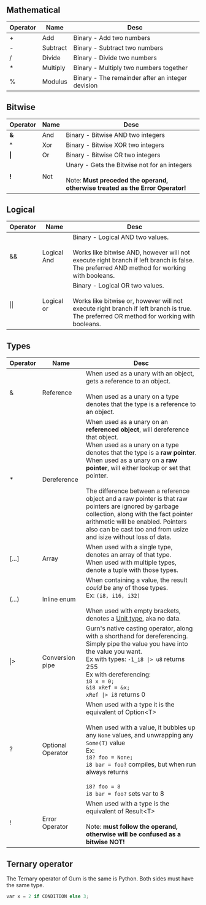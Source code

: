 ## Mathematical

| Operator | Name     | Desc                                             |
| -------- | -------- | ------------------------------------------------ |
| +        | Add      | Binary - Add two numbers                         |
| -        | Subtract | Binary - Subtract two numbers                    |
| /        | Divide   | Binary - Divide two numbers                      |
| \*       | Multiply | Binary - Multiply two numbers together           |
| \%       | Modulus  | Binary - The remainder after an integer devision |

## Bitwise

| Operator | Name | Desc                                                                                                                              |
| -------- | ---- | --------------------------------------------------------------------------------------------------------------------------------- |
| **&**    | And  | Binary - Bitwise AND two integers                                                                                                 |
| **^**    | Xor  | Binary - Bitwise XOR two integers                                                                                                 |
| **\|**   | Or   | Binary - Bitwise OR two integers                                                                                                  |
| **!**    | Not  | Unary - Gets the Bitwise not for an integers<br><br>Note: **Must preceded the operand, otherwise treated as the Error Operator!** |
## Logical
| Operator | Name        | Desc                                                                                                                                                                                 |
| -------- | ----------- | ------------------------------------------------------------------------------------------------------------------------------------------------------------------------------------ |
| &&       | Logical And | Binary - Logical AND two values.  <br><br>Works like bitwise AND, however will not execute right branch if left branch is false. The preferred AND method for working with booleans. |
| \|\|     | Logical or  | Binary - Logical OR two values.  <br><br>Works like bitwise or, however will not execute right branch if left branch is true. The preferred OR method for working with booleans.     |
## Types

| Operator | Name              | Desc                                                                                                                                                                                                                                                                                                                                                                                                                                                                                                                     |
| -------- | ----------------- | ------------------------------------------------------------------------------------------------------------------------------------------------------------------------------------------------------------------------------------------------------------------------------------------------------------------------------------------------------------------------------------------------------------------------------------------------------------------------------------------------------------------------ |
| &        | Reference         | When used as a unary with an object, gets a reference to an object.<br><br>When used as a unary on a type denotes that the type is a reference to an object.                                                                                                                                                                                                                                                                                                                                                             |
| \*       | Dereference       | When used as a unary on an **referenced object**, will dereference that object.<br>When used as a unary on a type denotes that the type is a **raw pointer**.<br>When used as a unary on a **raw pointer**, will either lookup or set that pointer. <br><br>The difference between a reference object and a raw pointer is that raw pointers are ignored by garbage collection, along with the fact pointer arithmetic will be enabled. Pointers also can be cast too and from usize and isize without loss of data.<br> |
| \[...]   | Array             | When used with a single type, denotes an array of that type.<br>When used with multiple types, denote a tuple with those types.                                                                                                                                                                                                                                                                                                                                                                                          |
| (...)    | Inline enum       | When containing a value, the result *could* be any of those types.<br>Ex: `(i8, i16, i32)`<br><br>When used with empty brackets, denotes a [Unit type](https://en.wikipedia.org/wiki/Unit_type), aka no data.                                                                                                                                                                                                                                                                                                            |
| \|>      | Conversion pipe   | Gurn's native casting operator, along with a shorthand for dereferencing. Simply pipe the value you have into the value you want.<br>Ex with types: `-1_i8 \|> u8` returns 255<br>Ex with dereferencing:<br>`i8 x = 0;`<br>`&i8 xRef = &x;`<br>`xRef \|> i8` returns 0                                                                                                                                                                                                                                                   |
| ?        | Optional Operator | When used with a type it is the equivalent of Option\<T><br><br>When used with a value, it bubbles up any `None` values, and unwrapping any `Some(T)` value<br>Ex:<br>`i8? foo = None;`<br>`i8 bar = foo?` compiles, but when run always returns<br><br>`i8? foo = 8`<br>`i8 bar = foo?` sets var to 8                                                                                                                                                                                                                   |
| !        | Error Operator    | When used with a type is the equivalent of Result\<T><br><br>Note: **must follow the operand, otherwise will be confused as a bitwise NOT!**                                                                                                                                                                                                                                                                                                                                                                             |

## Ternary operator
The Ternary operator of Gurn is the same is Python. Both sides must have the same type.
```python
var x = 2 if CONDITION else 3;
```
